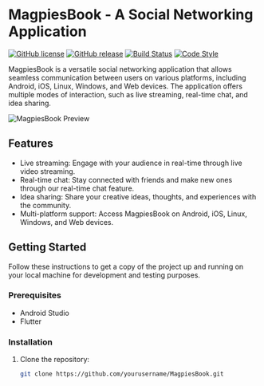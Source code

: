 # MagpiesBook - A Social Networking Application

[![GitHub license](https://img.shields.io/badge/license-MIT-blue.svg)](https://github.com/yourusername/MagpiesBook/blob/main/LICENSE)
[![GitHub release](https://img.shields.io/github/release/yourusername/MagpiesBook.svg)](https://github.com/yourusername/MagpiesBook/releases)
[![Build Status](https://travis-ci.org/yourusername/MagpiesBook.svg?branch=main)](https://travis-ci.org/yourusername/MagpiesBook)
[![Code Style](https://img.shields.io/badge/code%20style-black-000000.svg)](https://github.com/psf/black)

MagpiesBook is a versatile social networking application that allows seamless communication between users on various platforms, including Android, iOS, Linux, Windows, and Web devices. The application offers multiple modes of interaction, such as live streaming, real-time chat, and idea sharing.

![MagpiesBook Preview](./images/magpiesbook-preview.png)

## Features

- Live streaming: Engage with your audience in real-time through live video streaming.
- Real-time chat: Stay connected with friends and make new ones through our real-time chat feature.
- Idea sharing: Share your creative ideas, thoughts, and experiences with the community.
- Multi-platform support: Access MagpiesBook on Android, iOS, Linux, Windows, and Web devices.

## Getting Started

Follow these instructions to get a copy of the project up and running on your local machine for development and testing purposes.

### Prerequisites

- Android Studio
- Flutter

### Installation

1. Clone the repository:

   ```bash
   git clone https://github.com/yourusername/MagpiesBook.git
